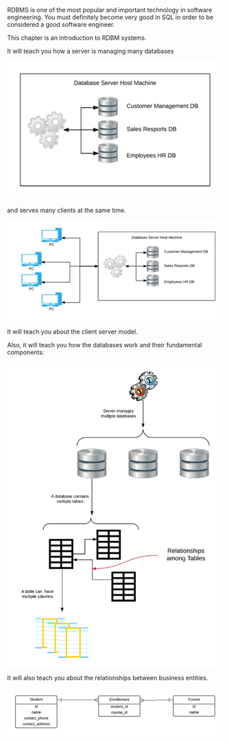 RDBMS is one of the most popular and important technology in software engineering. You must definitely become very
good in SQL in order to be considered a good software engineer.

This chapter is an introduction to RDBM systems.

It will teach you how a server is managing many databases

![./images/Server Manages Many Databases](./images/rdbm-server-manages-many-databases.png)

and serves many clients at the same time.

![./images/A Server serves Multiple Clients](./images/rdbm-server-serves-many-clients-at-the-same-time.png)

It will teach you about the client server model. 

Also, it will teach you how the databases work and their fundamental components:

![./images/RDBMS Architecture](./images/rdbms-logical-architecture.png)

It will also teach you about the relationships between business entities.

![./images/Relationships Between Business Entities](./images/student-and-courses-with-table-in-the-middle-2.png)


